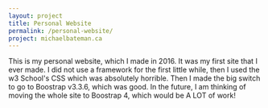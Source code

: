 ```yaml
---
layout: project
title: Personal Website
permalink: /personal-website/
project: michaelbateman.ca
---
```


This is my personal website, which I made in 2016.  It was my first site that I ever made.  I did not use a framework for the first little while, then I used the w3 School's CSS which was absolutely horrible.  Then I made the big switch to go to Boostrap v3.3.6, which was good.  In the future, I am thinking of moving the whole site to Boostrap 4, which would be A LOT of work!